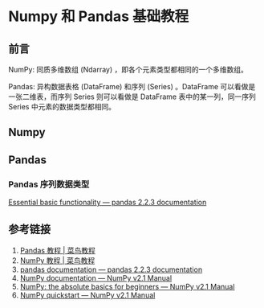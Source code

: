 # Numpy 和 Pandas 基础教程

## 前言

NumPy: 同质多维数组 (Ndarray) ，即各个元素类型都相同的一个多维数组。

Pandas: 异构数据表格 (DataFrame) 和序列 (Series) 。DataFrame 可以看做是一张二维表，而序列 Series 则可以看做是 DataFrame 表中的某一列，同一序列 Series 中元素的数据类型都相同。

## Numpy

## Pandas
### Pandas 序列数据类型

[Essential basic functionality — pandas 2.2.3 documentation](https://pandas.pydata.org/docs/user_guide/basics.html#dtypes)

## 参考链接

1. [Pandas 教程 | 菜鸟教程](https://www.runoob.com/pandas/pandas-tutorial.html)
2. [NumPy 教程 | 菜鸟教程](https://www.runoob.com/numpy/numpy-tutorial.html)
3. [pandas documentation — pandas 2.2.3 documentation](https://pandas.pydata.org/docs/)
4. [NumPy documentation — NumPy v2.1 Manual](https://numpy.org/doc/stable/)
5. [NumPy: the absolute basics for beginners — NumPy v2.1 Manual](https://numpy.org/doc/stable/user/absolute_beginners.html)
6. [NumPy quickstart — NumPy v2.1 Manual](https://numpy.org/doc/stable/user/quickstart.html)